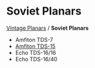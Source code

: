 # Soviet Planars

[Vintage Planars](../) / **Soviet Planars**

- Amfiton TDS-7
- [Amfiton TDS-15](./Amfiton-TDS-15)
- Echo TDS-16/16
- Echo TDS-16/40
